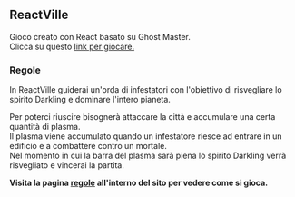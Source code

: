 ## ReactVille

Gioco creato con React basato su Ghost Master.<br />
Clicca su questo [link per giocare.](http://localhost:3000)

### Regole

In ReactVille guiderai un'orda di infestatori con l'obiettivo di
risvegliare lo spirito Darkling e dominare l'intero pianeta.<br />

Per poterci riuscire bisognerà attaccare la città e accumulare una
certa quantità di plasma.<br />
Il plasma viene accumulato quando un infestatore riesce ad entrare in
un edificio e a combattere contro un mortale. <br />
Nel momento in cui la barra del plasma sarà piena lo spirito Darkling
verrà risvegliato e vincerai la partita.

**Visita la pagina [regole](http://localhost:3000) all'interno del sito per vedere come si gioca.**
